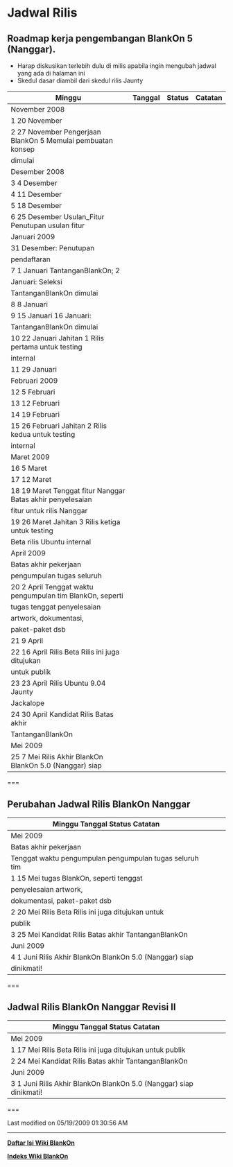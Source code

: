 # Jadwal Rilis
## Roadmap kerja pengembangan BlankOn 5 (Nanggar).
   * Harap diskusikan terlebih dulu di ​milis apabila ingin mengubah jadwal yang ada di halaman ini
   * Skedul dasar diambil dari skedul rilis ​Jaunty

|Minggu |Tanggal |Status |Catatan |
|------------------|------------------|------------------|------------------|
|November 2008||||
|1             20 November||||
|2             27 November Pengerjaan BlankOn 5      Memulai pembuatan konsep||||
|                          dimulai||||
|Desember 2008||||
|3             4 Desember||||
|4             11 Desember||||
|5             18 Desember||||
|6             25 Desember Usulan_Fitur              Penutupan usulan fitur||||
|Januari 2009||||
|                                                    31 Desember: Penutupan||||
|                                                    pendaftaran||||
|7             1 Januari                             TantanganBlankOn; 2||||
|                                                    Januari: Seleksi||||
|                                                    TantanganBlankOn dimulai||||
|8             8 Januari||||
|9             15 Januari                            16 Januari:||||
|                                                    TantanganBlankOn dimulai||||
|10            22 Januari  Jahitan 1                 Rilis pertama untuk testing||||
|                                                    internal||||
|11            29 Januari||||
|Februari 2009||||
|12            5 Februari||||
|13            12 Februari||||
|14            19 Februari||||
|15            26 Februari Jahitan 2                 Rilis kedua untuk testing||||
|                                                    internal||||
|Maret 2009||||
|16            5 Maret||||
|17            12 Maret||||
|18            19 Maret    Tenggat fitur Nanggar     Batas akhir penyelesaian||||
|                                                    fitur untuk rilis Nanggar||||
|19            26 Maret    Jahitan 3                 Rilis ketiga untuk testing||||
|                          Beta rilis Ubuntu         internal||||
|April 2009||||
|                                                    Batas akhir pekerjaan||||
|                                                    pengumpulan tugas seluruh||||
|20            2 April     Tenggat waktu pengumpulan tim BlankOn, seperti||||
|                          tugas                     tenggat penyelesaian||||
|                                                    artwork, dokumentasi,||||
|                                                    paket-paket dsb||||
|21            9 April||||
|22            16 April    Rilis Beta                Rilis ini juga ditujukan||||
|                                                    untuk publik||||
|23            23 April                              Rilis Ubuntu 9.04 Jaunty||||
|                                                    Jackalope||||
|24            30 April    Kandidat Rilis            Batas akhir||||
|                                                    TantanganBlankOn||||
|Mei 2009||||
|25            7 Mei       Rilis Akhir BlankOn       BlankOn 5.0 (Nanggar) siap||||

===

## Perubahan Jadwal Rilis BlankOn Nanggar

|Minggu    Tanggal Status                    Catatan||||
|------------------|------------------|------------------|------------------|
|Mei 2009||||
|                                            Batas akhir pekerjaan||||
|                  Tenggat waktu pengumpulan pengumpulan tugas seluruh tim||||
|1         15 Mei  tugas                     BlankOn, seperti tenggat||||
|                                            penyelesaian artwork,||||
|                                            dokumentasi, paket-paket dsb||||
|2         20 Mei  Rilis Beta                Rilis ini juga ditujukan untuk||||
|                                            publik||||
|3         25 Mei  Kandidat Rilis            Batas akhir TantanganBlankOn||||
|Juni 2009||||
|4         1 Juni  Rilis Akhir BlankOn       BlankOn 5.0 (Nanggar) siap||||
|                                            dinikmati!||||

===
## Jadwal Rilis BlankOn Nanggar Revisi II 

|Minggu    Tanggal Status                    Catatan||||
|------------------|------------------|------------------|------------------|
|Mei 2009||||
|1         17 Mei  Rilis Beta          Rilis ini juga ditujukan untuk publik||||
|2         24 Mei  Kandidat Rilis      Batas akhir TantanganBlankOn||||
|Juni 2009||||
|3         1 Juni  Rilis Akhir BlankOn BlankOn 5.0 (Nanggar) siap dinikmati!||||

===

Last modified on 05/19/2009 01:30:56 AM

---
[**Daftar Isi Wiki BlankOn**](/DaftarIsi/README.md)
 
[**Indeks Wiki BlankOn**](/Indeks.md)

